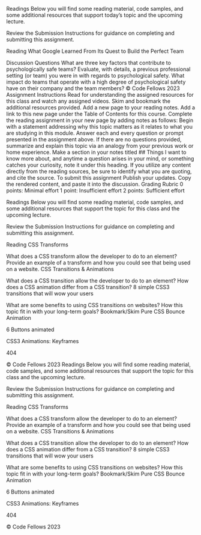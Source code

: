 Readings
Below you will find some reading material, code samples, and some additional resources that support today’s topic and the upcoming lecture.

Review the Submission Instructions for guidance on completing and submitting this assignment.

Reading
What Google Learned From Its Quest to Build the Perfect Team

Discussion Questions
What are three key factors that contribute to psychologically safe teams?
Evaluate, with details, a previous professional setting (or team) you were in with regards to psychological safety.
What impact do teams that operate with a high degree of psychological safety have on their company and the team members?
© Code Fellows 2023
Assignment Instructions
Read for understanding the assigned resources for this class and watch any assigned videos.
Skim and bookmark the additional resources provided.
Add a new page to your reading notes.
Add a link to this new page under the Table of Contents for this course.
Complete the reading assignment in your new page by adding notes as follows:
Begin with a statement addressing why this topic matters as it relates to what you are studying in this module.
Answer each and every question or prompt presented in the assignment above.
If there are no questions provided, summarize and explain this topic via an analogy from your previous work or home experience.
Make a section in your notes titled ## Things I want to know more about, and anytime a question arises in your mind, or something catches your curiosity, note it under this heading.
If you utilize any content directly from the reading sources, be sure to identify what you are quoting, and cite the source.
To submit this assignment
Publish your updates.
Copy the rendered content, and paste it into the discussion.
Grading Rubric
0 points: Minimal effort
1 point: Insufficient effort
2 points: Sufficient effort


Readings
Below you will find some reading material, code samples, and some additional resources that support the topic for this class and the upcoming lecture.

Review the Submission Instructions for guidance on completing and submitting this assignment.

Reading
CSS Transforms

What does a CSS transform allow the developer to do to an element?
Provide an example of a transform and how you could see that being used on a website.
CSS Transitions & Animations

What does a CSS transition allow the developer to do to an element?
How does a CSS animation differ from a CSS transition?
8 simple CSS3 transitions that will wow your users

What are some benefits to using CSS transitions on websites?
How this topic fit in with your long-term goals?
Bookmark/Skim
Pure CSS Bounce Animation

6 Buttons animated

CSS3 Animations: Keyframes

404

© Code Fellows 2023
Readings
Below you will find some reading material, code samples, and some additional resources that support the topic for this class and the upcoming lecture.

Review the Submission Instructions for guidance on completing and submitting this assignment.

Reading
CSS Transforms

What does a CSS transform allow the developer to do to an element?
Provide an example of a transform and how you could see that being used on a website.
CSS Transitions & Animations

What does a CSS transition allow the developer to do to an element?
How does a CSS animation differ from a CSS transition?
8 simple CSS3 transitions that will wow your users

What are some benefits to using CSS transitions on websites?
How this topic fit in with your long-term goals?
Bookmark/Skim
Pure CSS Bounce Animation

6 Buttons animated

CSS3 Animations: Keyframes

404

© Code Fellows 2023
